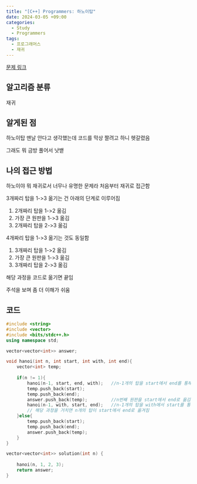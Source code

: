 ```yaml
---
title: "[C++] Programmers: 하노이탑"
date: 2024-03-05 +09:00
categories:
  - Study
  - Programmers
tags:
  - 프로그래머스
  - 재귀
---
```

[문제 링크](https://school.programmers.co.kr/learn/courses/30/lessons/12946)

## 알고리즘 분류
재귀

## 알게된 점
하노이탑 맨날 안다고 생각했는데 코드를 막상 짤려고 하니 헷갈렸음

그래도 뭐 금방 풀어서 낫밷

## 나의 접근 방법
하노이야 뭐 재귀로서 너무나 유명한 문제라 처음부터 재귀로 접근함

3개짜리 탑을 1->3 옮기는 건 아래의 단계로 이루어짐
1. 2개짜리 탑을 1->2 옮김
1. 가장 큰 원판을 1->3 옮김
2. 2개짜리 탑을 2->3 옮김

4개짜리 탑을 1->3 옮기는 것도 동일함
1. 3개짜리 탑을 1->2 옮김
2. 가장 큰 원판을 1->3 옮김
3. 3개짜리 탑을 2->3 옮김

해당 과정을 코드로 옮기면 끝임

주석을 보며 좀 더 이해가 쉬움
## 코드
```cpp
#include <string>
#include <vector>
#include <bits/stdc++.h>
using namespace std;

vector<vector<int>> answer;

void hanoi(int n, int start, int with, int end){
    vector<int> temp;
    
    if(n != 1){
        hanoi(n-1, start, end, with);   //n-1개의 탑을 start에서 end를 통해 with로 옮김
        temp.push_back(start);
        temp.push_back(end);
        answer.push_back(temp);         //n번째 원판을 start에서 end로 옮김
        hanoi(n-1, with, start, end);   //n-1개의 탑을 with에서 start를 통해 end로 옮김
        // 해당 과정을 거치면 n개의 탑이 start에서 end로 옮겨짐
    }else{
        temp.push_back(start);
        temp.push_back(end);
        answer.push_back(temp);
    }
}

vector<vector<int>> solution(int n) {
    
    hanoi(n, 1, 2, 3);
    return answer;
}
```
